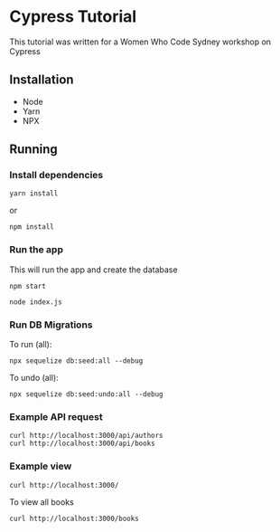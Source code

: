 # Cypress Tutorial

This tutorial was written for a Women Who Code Sydney workshop on Cypress

## Installation

* Node
* Yarn
* NPX

## Running

### Install dependencies

```
yarn install
```

or 

```
npm install
```

### Run the app

This will run the app and create the database


```
npm start
```

```
node index.js
```

### Run DB Migrations

To run (all):

```
npx sequelize db:seed:all --debug
```

To undo (all):

```
npx sequelize db:seed:undo:all --debug
```


### Example API request

```
curl http://localhost:3000/api/authors
curl http://localhost:3000/api/books
```

### Example view

```
curl http://localhost:3000/
```

To view all books

```
curl http://localhost:3000/books
```
